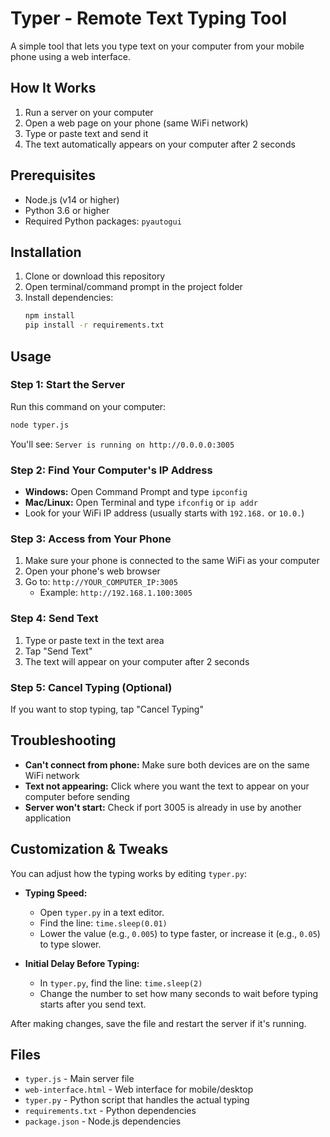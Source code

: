 # Typer - Remote Text Typing Tool

A simple tool that lets you type text on your computer from your mobile phone using a web interface.

## How It Works

1. Run a server on your computer
2. Open a web page on your phone (same WiFi network)
3. Type or paste text and send it
4. The text automatically appears on your computer after 2 seconds

## Prerequisites

- Node.js (v14 or higher)
- Python 3.6 or higher
- Required Python packages: `pyautogui`

## Installation

1. Clone or download this repository
2. Open terminal/command prompt in the project folder
3. Install dependencies:
   ```bash
   npm install
   pip install -r requirements.txt
   ```

## Usage

### Step 1: Start the Server
Run this command on your computer:
```bash
node typer.js
```

You'll see: `Server is running on http://0.0.0.0:3005`

### Step 2: Find Your Computer's IP Address
- **Windows:** Open Command Prompt and type `ipconfig`
- **Mac/Linux:** Open Terminal and type `ifconfig` or `ip addr`
- Look for your WiFi IP address (usually starts with `192.168.` or `10.0.`)

### Step 3: Access from Your Phone
1. Make sure your phone is connected to the same WiFi as your computer
2. Open your phone's web browser
3. Go to: `http://YOUR_COMPUTER_IP:3005`
   - Example: `http://192.168.1.100:3005`

### Step 4: Send Text
1. Type or paste text in the text area
2. Tap "Send Text"
3. The text will appear on your computer after 2 seconds

### Step 5: Cancel Typing (Optional)
If you want to stop typing, tap "Cancel Typing"

## Troubleshooting

- **Can't connect from phone:** Make sure both devices are on the same WiFi network
- **Text not appearing:** Click where you want the text to appear on your computer before sending
- **Server won't start:** Check if port 3005 is already in use by another application

## Customization & Tweaks

You can adjust how the typing works by editing `typer.py`:

- **Typing Speed:**
  - Open `typer.py` in a text editor.
  - Find the line: `time.sleep(0.01)`
  - Lower the value (e.g., `0.005`) to type faster, or increase it (e.g., `0.05`) to type slower.

- **Initial Delay Before Typing:**
  - In `typer.py`, find the line: `time.sleep(2)`
  - Change the number to set how many seconds to wait before typing starts after you send text.

After making changes, save the file and restart the server if it's running.

## Files

- `typer.js` - Main server file
- `web-interface.html` - Web interface for mobile/desktop
- `typer.py` - Python script that handles the actual typing
- `requirements.txt` - Python dependencies
- `package.json` - Node.js dependencies

